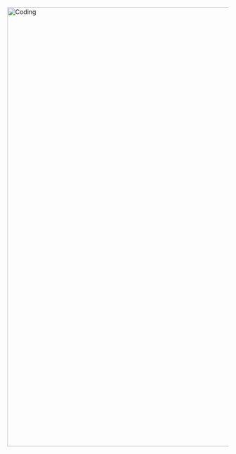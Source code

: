 <img align="right" alt="Coding" width="1000" src="https://pbs.twimg.com/profile_banners/1751130305878982656/1707162968/1500x500">
